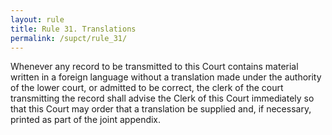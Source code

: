 ```yaml
---
layout: rule
title: Rule 31. Translations
permalink: /supct/rule_31/
---
```


Whenever any record to be transmitted to this Court contains material written in a foreign language without a translation made under the authority of the lower court, or admitted to be correct, the clerk of the court transmitting the record shall advise the Clerk of this Court immediately so that this Court may order that a translation be supplied and, if necessary, printed as part of the joint appendix.<br>